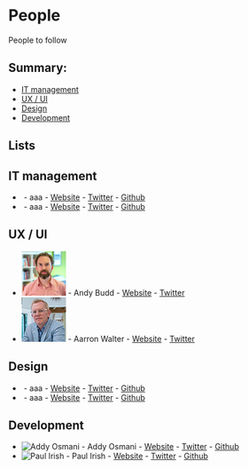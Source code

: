 # People

People to follow

## Summary:

* [IT management](#it-management)
* [UX / UI](#ux--ui)
* [Design](#design)
* [Development](#development)

## Lists

## IT management

* ![]() - aaa - [Website]() - [Twitter]() - [Github]()
* ![]() - aaa - [Website]() - [Twitter]() - [Github]()

## UX / UI

* ![Andy Budd](source/img/people/andy-budd.jpg) - Andy Budd - [Website](http://www.andybudd.com/) - [Twitter](https://twitter.com/andybudd)
* ![Aarron Walter](source/img/people/aarron-walter.jpg) - Aarron Walter - [Website](http://aarronwalter.com/) - [Twitter](https://twitter.com/aarron)

## Design

* ![]() - aaa - [Website]() - [Twitter]() - [Github]()
* ![]() - aaa - [Website]() - [Twitter]() - [Github]()

## Development

* ![Addy Osmani]() - Addy Osmani - [Website](https://addyosmani.com/blog/) - [Twitter](https://twitter.com/addyosmani) - [Github](https://github.com/addyosmani)
* ![Paul Irish]() - Paul Irish - [Website](http://www.paulirish.com/) - [Twitter](https://twitter.com/paul_irish) - [Github](https://github.com/paulirish)

